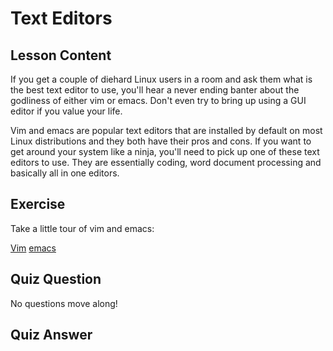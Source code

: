 
# Text Editors

## Lesson Content

If you get a couple of diehard Linux users in a room and ask them what is the best text editor to use, you'll hear a never ending banter about the godliness of either vim or emacs. Don't even try to bring up using a GUI editor if you value your life. 

Vim and emacs are popular text editors that are installed by default on most Linux distributions and they both have their pros and cons. If you want to get around your system like a ninja, you'll need to pick up one of these text editors to use. They are essentially coding, word document processing and basically all in one editors.

## Exercise

Take a little tour of vim and emacs:

<a href="http://www.vim.org/">Vim</a>
<a href="https://www.gnu.org/software/emacs/">emacs</a>

## Quiz Question

No questions move along!

## Quiz Answer
